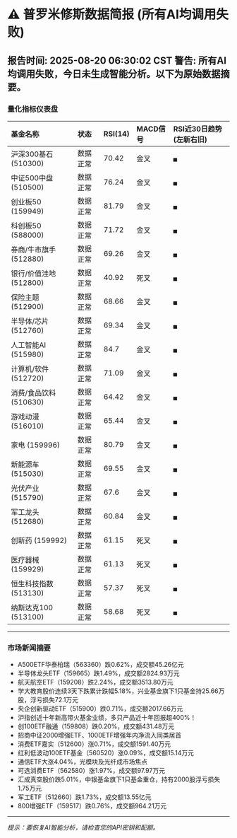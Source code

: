 # ⚠️ 普罗米修斯数据简报 (所有AI均调用失败)
**报告时间:** 2025-08-20 06:30:02 CST
**警告:** 所有AI均调用失败，今日未生成智能分析。以下为原始数据摘要。
---
### 量化指标仪表盘
| 基金名称 | 状态 | RSI(14) | MACD信号 | RSI近30日趋势 (左新右旧) |
| :--- | :--- | :--- | :--- | :--- |
| 沪深300基石 (510300) | 数据正常 | 70.42 | 金叉 | `▄` |
| 中证500中盘 (510500) | 数据正常 | 76.24 | 金叉 | `▄` |
| 创业板50 (159949) | 数据正常 | 81.79 | 金叉 | `▄` |
| 科创板50 (588000) | 数据正常 | 71.72 | 金叉 | `▄` |
| 券商/牛市旗手 (512880) | 数据正常 | 69.26 | 金叉 | `▄` |
| 银行/价值洼地 (512800) | 数据正常 | 40.92 | 死叉 | `▄` |
| 保险主题 (512900) | 数据正常 | 68.66 | 金叉 | `▄` |
| 半导体/芯片 (512760) | 数据正常 | 69.34 | 金叉 | `▄` |
| 人工智能AI (515980) | 数据正常 | 84.7 | 金叉 | `▄` |
| 计算机/软件 (512720) | 数据正常 | 71.09 | 金叉 | `▄` |
| 消费/食品饮料 (510630) | 数据正常 | 64.42 | 金叉 | `▄` |
| 游戏动漫 (516010) | 数据正常 | 65.44 | 金叉 | `▄` |
| 家电 (159996) | 数据正常 | 80.79 | 金叉 | `▄` |
| 新能源车 (515030) | 数据正常 | 69.55 | 金叉 | `▄` |
| 光伏产业 (515790) | 数据正常 | 67.6 | 金叉 | `▄` |
| 军工龙头 (512680) | 数据正常 | 60.84 | 金叉 | `▄` |
| 创新药 (159992) | 数据正常 | 61.15 | 死叉 | `▄` |
| 医疗器械 (159929) | 数据正常 | 61.13 | 死叉 | `▄` |
| 恒生科技指数 (513130) | 数据正常 | 57.37 | 死叉 | `▄` |
| 纳斯达克100 (513100) | 数据正常 | 58.68 | 死叉 | `▄` |

---
### 市场新闻摘要

- A500ETF华泰柏瑞（563360）跌0.62%，成交额45.26亿元
- 半导体龙头ETF（159665）跌1.49%，成交额2824.93万元
- 航天航空ETF（159208）跌2.24%，成交额3513.80万元
- 学大教育股价连续3天下跌累计跌幅5.18%，兴业基金旗下1只基金持25.66万股，浮亏损失72.1万元
- 央企创新驱动ETF（515900）跌0.71%，成交额2017.66万元
- 沪指创近十年新高带火基金业绩，多只产品近十年回报超400%！
- 创100ETF融通（159808）跌0.20%，成交额431.48万元
- 招商中证2000增强ETF、1000ETF增强年内净流入同类居首
- 消费ETF嘉实（512600）涨0.71%，成交额1591.40万元
- 红利低波动100ETF基金（560520）涨0.09%，成交额15.14万元
- 通信ETF大涨4.04%，光模块及光纤成市场焦点
- 可选消费ETF（562580）涨1.97%，成交额97.97万元
- 汇成真空股价跌5.01%，中银基金旗下1只基金重仓，持有2000股浮亏损失1.75万元
- 军工ETF（512660）跌1.73%，成交额13.55亿元
- 800增强ETF（159517）跌0.76%，成交额964.21万元
---
*提示：要恢复AI智能分析，请检查您的API密钥和配额。*